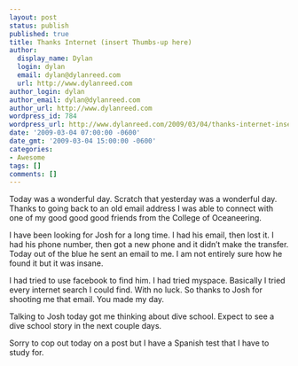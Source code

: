 ```yaml
---
layout: post
status: publish
published: true
title: Thanks Internet (insert Thumbs-up here)
author:
  display_name: Dylan
  login: dylan
  email: dylan@dylanreed.com
  url: http://www.dylanreed.com
author_login: dylan
author_email: dylan@dylanreed.com
author_url: http://www.dylanreed.com
wordpress_id: 784
wordpress_url: http://www.dylanreed.com/2009/03/04/thanks-internet-insert-thumbs-up-here/
date: '2009-03-04 07:00:00 -0600'
date_gmt: '2009-03-04 15:00:00 -0600'
categories:
- Awesome
tags: []
comments: []
---
```

<p>Today was a wonderful day. Scratch that yesterday was a wonderful day. Thanks to going back to an old email address I was able to connect with one of my good good good friends from the College of Oceaneering. </p>
<p>I have been looking for Josh for a long time. I had his email, then lost it. I had his phone number, then got a new phone and it didn&rsquo;t make the transfer. Today out of the blue he sent an email to me. I am not entirely sure how he found it but it was insane. </p>
<p>I had tried to use facebook to find him. I had tried myspace. Basically I tried every internet search I could find. With no luck. So thanks to Josh for shooting me that email. You made my day. </p>
<p>Talking to Josh today got me thinking about dive school. Expect to see a dive school story in the next couple days. </p>
<p>Sorry to cop out today on a post but I have a Spanish test that I have to study for. </p></p>
